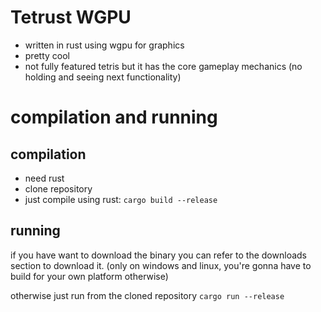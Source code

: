 # Tetrust WGPU
- written in rust using wgpu for graphics 
- pretty cool
- not fully featured tetris but it has the core gameplay mechanics (no holding and seeing next functionality)

# compilation and running
## compilation
- need rust
- clone repository
- just compile using rust: `cargo build --release`
## running
 if you have want to download the binary you can refer to the downloads section to download it. (only on windows and linux, you're gonna have to build for your own platform otherwise)

 otherwise just run from the cloned repository `cargo run --release`
